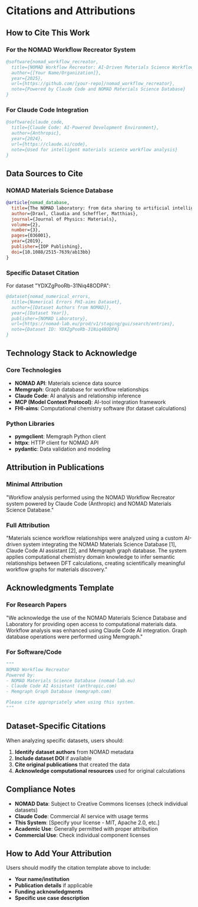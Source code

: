 # Citations and Attributions

## How to Cite This Work

### For the NOMAD Workflow Recreator System
```bibtex
@software{nomad_workflow_recreator,
  title={NOMAD Workflow Recreator: AI-Driven Materials Science Workflow Analysis},
  author={[Your Name/Organization]},
  year={2025},
  url={https://github.com/[your-repo]/nomad_workflow_recreator},
  note={Powered by Claude Code and NOMAD Materials Science Database}
}
```

### For Claude Code Integration
```bibtex
@software{claude_code,
  title={Claude Code: AI-Powered Development Environment},
  author={Anthropic},
  year={2024},
  url={https://claude.ai/code},
  note={Used for intelligent materials science workflow analysis}
}
```

## Data Sources to Cite

### NOMAD Materials Science Database
```bibtex
@article{nomad_database,
  title={The NOMAD laboratory: from data sharing to artificial intelligence},
  author={Draxl, Claudia and Scheffler, Matthias},
  journal={Journal of Physics: Materials},
  volume={2},
  number={3},
  pages={036001},
  year={2019},
  publisher={IOP Publishing},
  doi={10.1088/2515-7639/ab13bb}
}
```

### Specific Dataset Citation
For dataset "YDXZgPooRb-31Niq48ODPA":
```bibtex
@dataset{nomad_numerical_errors,
  title={Numerical Errors FHI-aims Dataset},
  author={[Dataset Authors from NOMAD]},
  year={[Dataset Year]},
  publisher={NOMAD Laboratory},
  url={https://nomad-lab.eu/prod/v1/staging/gui/search/entries},
  note={Dataset ID: YDXZgPooRb-31Niq48ODPA}
}
```

## Technology Stack to Acknowledge

### Core Technologies
- **NOMAD API**: Materials science data source
- **Memgraph**: Graph database for workflow relationships  
- **Claude Code**: AI analysis and relationship inference
- **MCP (Model Context Protocol)**: AI-tool integration framework
- **FHI-aims**: Computational chemistry software (for dataset calculations)

### Python Libraries
- **pymgclient**: Memgraph Python client
- **httpx**: HTTP client for NOMAD API
- **pydantic**: Data validation and modeling

## Attribution in Publications

### Minimal Attribution
"Workflow analysis performed using the NOMAD Workflow Recreator system powered by Claude Code (Anthropic) and NOMAD Materials Science Database."

### Full Attribution
"Materials science workflow relationships were analyzed using a custom AI-driven system integrating the NOMAD Materials Science Database [1], Claude Code AI assistant [2], and Memgraph graph database. The system applies computational chemistry domain knowledge to infer semantic relationships between DFT calculations, creating scientifically meaningful workflow graphs for materials discovery."

## Acknowledgments Template

### For Research Papers
"We acknowledge the use of the NOMAD Materials Science Database and Laboratory for providing open access to computational materials data. Workflow analysis was enhanced using Claude Code AI integration. Graph database operations were performed using Memgraph."

### For Software/Code
```python
"""
NOMAD Workflow Recreator
Powered by:
- NOMAD Materials Science Database (nomad-lab.eu)
- Claude Code AI Assistant (anthropic.com)
- Memgraph Graph Database (memgraph.com)

Please cite appropriately when using this system.
"""
```

## Dataset-Specific Citations

When analyzing specific datasets, users should:
1. **Identify dataset authors** from NOMAD metadata
2. **Include dataset DOI** if available
3. **Cite original publications** that created the data
4. **Acknowledge computational resources** used for original calculations

## Compliance Notes

- **NOMAD Data**: Subject to Creative Commons licenses (check individual datasets)
- **Claude Code**: Commercial AI service with usage terms
- **This System**: [Specify your license - MIT, Apache 2.0, etc.]
- **Academic Use**: Generally permitted with proper attribution
- **Commercial Use**: Check individual component licenses

## How to Add Your Attribution

Users should modify the citation template above to include:
- **Your name/institution**
- **Publication details** if applicable  
- **Funding acknowledgments**
- **Specific use case description**